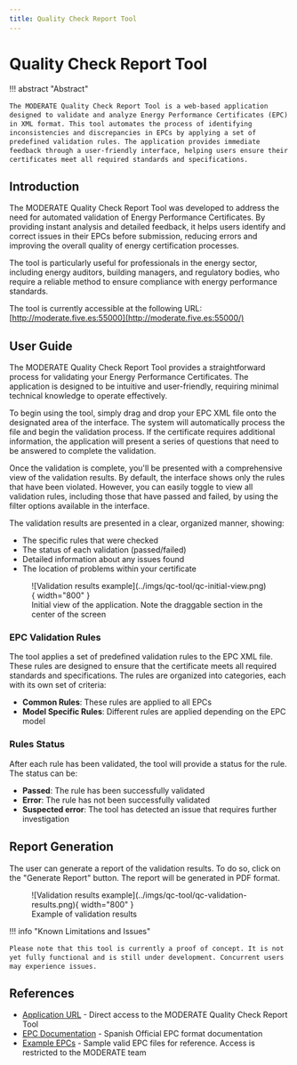 ```yaml
---
title: Quality Check Report Tool
---
```


# Quality Check Report Tool

!!! abstract "Abstract"

    The MODERATE Quality Check Report Tool is a web-based application designed to validate and analyze Energy Performance Certificates (EPC) in XML format. This tool automates the process of identifying inconsistencies and discrepancies in EPCs by applying a set of predefined validation rules. The application provides immediate feedback through a user-friendly interface, helping users ensure their certificates meet all required standards and specifications.

## Introduction

The MODERATE Quality Check Report Tool was developed to address the need for automated validation of Energy Performance Certificates. By providing instant analysis and detailed feedback, it helps users identify and correct issues in their EPCs before submission, reducing errors and improving the overall quality of energy certification processes.

The tool is particularly useful for professionals in the energy sector, including energy auditors, building managers, and regulatory bodies, who require a reliable method to ensure compliance with energy performance standards.

The tool is currently accessible at the following URL: [http://moderate.five.es:55000](http://moderate.five.es:55000/)

## User Guide

The MODERATE Quality Check Report Tool provides a straightforward process for validating your Energy Performance Certificates. The application is designed to be intuitive and user-friendly, requiring minimal technical knowledge to operate effectively.

To begin using the tool, simply drag and drop your EPC XML file onto the designated area of the interface. The system will automatically process the file and begin the validation process. If the certificate requires additional information, the application will present a series of questions that need to be answered to complete the validation.

Once the validation is complete, you'll be presented with a comprehensive view of the validation results. By default, the interface shows only the rules that have been violated. However, you can easily toggle to view all validation rules, including those that have passed and failed, by using the filter options available in the interface.

The validation results are presented in a clear, organized manner, showing:

- The specific rules that were checked
- The status of each validation (passed/failed)
- Detailed information about any issues found
- The location of problems within your certificate

<figure markdown="span">
  ![Validation results example](../imgs/qc-tool/qc-initial-view.png){ width="800" }
  <figcaption>Initial view of the application. Note the draggable section in the center of the screen</figcaption>
</figure>

### EPC Validation Rules

The tool applies a set of predefined validation rules to the EPC XML file. These rules are designed to ensure that the certificate meets all required standards and specifications. The rules are organized into categories, each with its own set of criteria:

- **Common Rules**: These rules are applied to all EPCs
- **Model Specific Rules**: Different rules are applied depending on the EPC model

### Rules Status

After each rule has been validated, the tool will provide a status for the rule. The status can be:

- **Passed**: The rule has been successfully validated
- **Error**: The rule has not been successfully validated
- **Suspected error**: The tool has detected an issue that requires further investigation

## Report Generation

The user can generate a report of the validation results. To do so, click on the "Generate Report" button. The report will be generated in PDF format.

<figure markdown="span">
  ![Validation results example](../imgs/qc-tool/qc-validation-results.png){ width="800" }
  <figcaption>Example of validation results</figcaption>
</figure>

!!! info "Known Limitations and Issues"

    Please note that this tool is currently a proof of concept. It is not yet fully functional and is still under development. Concurrent users may experience issues.

## References

- [Application URL](http://moderate.five.es:55000/) - Direct access to the MODERATE Quality Check Report Tool
- [EPC Documentation](https://www.miteco.gob.es/content/dam/miteco/es/energia/files-1/Eficiencia/CertificacionEnergetica/DocumentosReconocidos/documentos-reconocidos/normativamodelosutilizacion/2-Informe_evaluacion_energetica_edificio_formato_electronicov2.1_XML.pdf) - Spanish Official EPC format documentation
- [Example EPCs](https://github.com/MODERATE-Project/quality-check-report-tool/tree/master/epcs) - Sample valid EPC files for reference. Access is restricted to the MODERATE team
